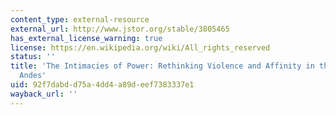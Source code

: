 ```yaml
---
content_type: external-resource
external_url: http://www.jstor.org/stable/3805465
has_external_license_warning: true
license: https://en.wikipedia.org/wiki/All_rights_reserved
status: ''
title: 'The Intimacies of Power: Rethinking Violence and Affinity in the Bolivian
  Andes'
uid: 92f7dabd-d75a-4dd4-a89d-eef7383337e1
wayback_url: ''
---
```

